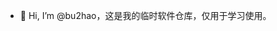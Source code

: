 - 👋 Hi, I’m @bu2hao，这是我的临时软件仓库，仅用于学习使用。

<!---
bu2hao/bu2hao is a ✨ special ✨ repository because its `README.md` (this file) appears on your GitHub profile.
You can click the Preview link to take a look at your changes.
--->
